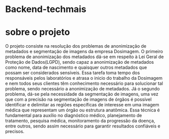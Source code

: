 # Backend-techmais
# sobre o projeto

O projeto consiste na resolução dos problemas de anonimização de metadados e segmentação de imagens da empresa Dosimagem. O primeiro problema de anonimização dos metadados dá-se em respeito à Lei Geral de Proteção de Dados(LGPD), sendo capaz a anonimização de metadados como nome, data de nascimento e quaisquer outros metadados que possam ser considerados sensíveis. Essa tarefa toma tempo dos responsáveis pelos laboratórios e atrasa o inicio do trabalho da Dosimagem e nem todos seus clientes têm conhecimento necessário para solucionar tal problema, sendo necessário a anonimização de metadados. 
Já o segundo problema, dá-se pela necessidade da segmentação de imagens, uma vez que com a precisão na segmentação de imagens de órgãos é possível identificar e delimitar as regiões específicas de interesse em uma imagem médica que representam um órgão ou estrutura anatômica. Essa técnica é fundamental para auxílio no diagnóstico médico, planejamento de tratamento, pesquisa médica, monitoramento da progressão da doença, entre outros, sendo assim necessário para garantir resultados confiáveis e precisos.
